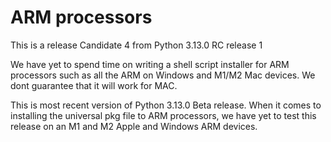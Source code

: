 # ARM processors
This is a release Candidate 4 from Python 3.13.0 RC release 1

We have yet to spend time on writing a shell script installer for ARM processors such as 
all the ARM on Windows and M1/M2 Mac devices. We dont guarantee that it will work for MAC.

This is most recent version of Python 3.13.0 Beta release. When it comes to installing the universal pkg file to ARM
processors, we have yet to test this release on an M1 and M2 Apple and Windows ARM devices.
